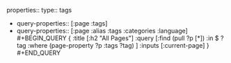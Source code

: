 properties::
type:: tags

- query-properties:: [:page :tags]
- query-properties:: [:page :alias :tags :categories :language]
  #+BEGIN_QUERY
  {
      :title [:h2 "All Pages"]
      :query [:find (pull ?p [*])
      :in $ ?tag
      :where
          (page-property ?p :tags ?tag)
      ]
      :inputs [:current-page]
  }
  #+END_QUERY